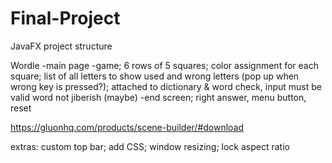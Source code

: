 # Final-Project

JavaFX project structure 

Wordle
-main page
-game; 6 rows of 5 squares; color assignment for each square; list of all letters to show used and wrong letters (pop up when wrong key is pressed?); attached to dictionary & word check, input must be valid word not jiberish (maybe)
-end screen; right answer, menu button, reset

https://gluonhq.com/products/scene-builder/#download

extras: custom top bar; add CSS; window resizing; lock aspect ratio